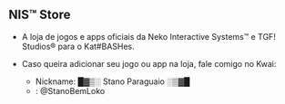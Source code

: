## NIS™ Store

- A loja de jogos e apps oficiais da Neko Interactive Systems™ e TGF! Studios® para o Kat#BASHes.

- Caso queira adicionar seu jogo ou app na loja, fale comigo no Kwai:
  - Nickname: █▓▒░ Stano Paraguaio ░▒▓█
  - : @StanoBemLoko
